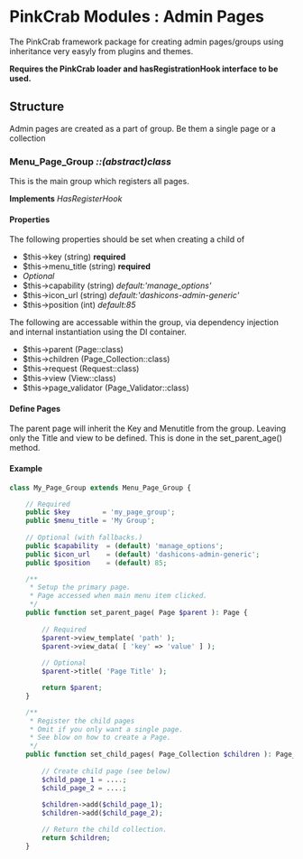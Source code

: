 # PinkCrab Modules : Admin Pages

The PinkCrab framework package for creating admin pages/groups using inheritance very easyly from plugins and themes.

**Requires the PinkCrab loader and hasRegistrationHook interface to be used.**

## Structure

Admin pages are created as a part of group. Be them a single page or a collection

### Menu_Page_Group *::(abstract)class*
This is the main group which registers all pages.

**Implements** *HasRegisterHook*

#### Properties
The following properties should be set when creating a child of
* $this->key              (string) **required**
* $this->menu_title       (string) **required**
* *Optional*
* $this->capability       (string) *default:'manage_options'*
* $this->icon_url  (string) *default:'dashicons-admin-generic'*
* $this->position  (int) *default:85*

The following are accessable within the group, via dependency injection
and internal instantiation using the DI container.
* $this->parent (Page::class)
* $this->children (Page_Collection::class)
* $this->request (Request::class)
* $this->view (View::class)
* $this->page_validator (Page_Validator::class)

#### Define Pages
The parent page will inherit the Key and Menutitle from the group. Leaving only the Title and view to be defined. This is done in the set_parent_age() method.

#### Example
```php
class My_Page_Group extends Menu_Page_Group {

    // Required
    public $key        = 'my_page_group';
    public $menu_title = 'My Group';
    
    // Optional (with fallbacks.)
    public $capability  = (default) 'manage_options';
    public $icon_url    = (default) 'dashicons-admin-generic';
    public $position    = (default) 85;

    /**
     * Setup the primary page.
     * Page accessed when main menu item clicked.
     */
    public function set_parent_page( Page $parent ): Page {
        
        // Required
        $parent->view_template( 'path' );
        $parent->view_data( [ 'key' => 'value' ] );
    
        // Optional
        $parent->title( 'Page Title' );

        return $parent;
    }

    /**
     * Register the child pages
     * Omit if you only want a single page.
     * See blow on how to create a Page.
     */
    public function set_child_pages( Page_Collection $children ): Page_Collection {
		
        // Create child page (see below)
        $child_page_1 = ....;
        $child_page_2 = ....;
        
        $children->add($child_page_1);
        $children->add($child_page_2);

        // Return the child collection.
        return $children;
	}


```